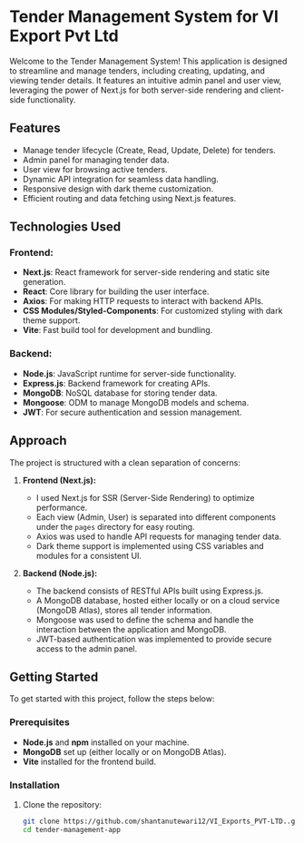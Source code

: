 # Tender Management System for VI Export Pvt Ltd

Welcome to the Tender Management System! This application is designed to streamline and manage tenders, including creating, updating, and viewing tender details. It features an intuitive admin panel and user view, leveraging the power of Next.js for both server-side rendering and client-side functionality.

## Features

- Manage tender lifecycle (Create, Read, Update, Delete) for tenders.
- Admin panel for managing tender data.
- User view for browsing active tenders.
- Dynamic API integration for seamless data handling.
- Responsive design with dark theme customization.
- Efficient routing and data fetching using Next.js features.

## Technologies Used

### Frontend:
- **Next.js**: React framework for server-side rendering and static site generation.
- **React**: Core library for building the user interface.
- **Axios**: For making HTTP requests to interact with backend APIs.
- **CSS Modules/Styled-Components**: For customized styling with dark theme support.
- **Vite**: Fast build tool for development and bundling.

### Backend:
- **Node.js**: JavaScript runtime for server-side functionality.
- **Express.js**: Backend framework for creating APIs.
- **MongoDB**: NoSQL database for storing tender data.
- **Mongoose**: ODM to manage MongoDB models and schema.
- **JWT**: For secure authentication and session management.

## Approach

The project is structured with a clean separation of concerns:

1. **Frontend (Next.js):**
   - I used Next.js for SSR (Server-Side Rendering) to optimize performance.
   - Each view (Admin, User) is separated into different components under the `pages` directory for easy routing.
   - Axios was used to handle API requests for managing tender data.
   - Dark theme support is implemented using CSS variables and modules for a consistent UI.
   
2. **Backend (Node.js):**
   - The backend consists of RESTful APIs built using Express.js.
   - A MongoDB database, hosted either locally or on a cloud service (MongoDB Atlas), stores all tender information.
   - Mongoose was used to define the schema and handle the interaction between the application and MongoDB.
   - JWT-based authentication was implemented to provide secure access to the admin panel.

## Getting Started

To get started with this project, follow the steps below:

### Prerequisites

- **Node.js** and **npm** installed on your machine.
- **MongoDB** set up (either locally or on MongoDB Atlas).
- **Vite** installed for the frontend build.

### Installation

1. Clone the repository:

   ```bash
   git clone https://github.com/shantanutewari12/VI_Exports_PVT-LTD..git
   cd tender-management-app
